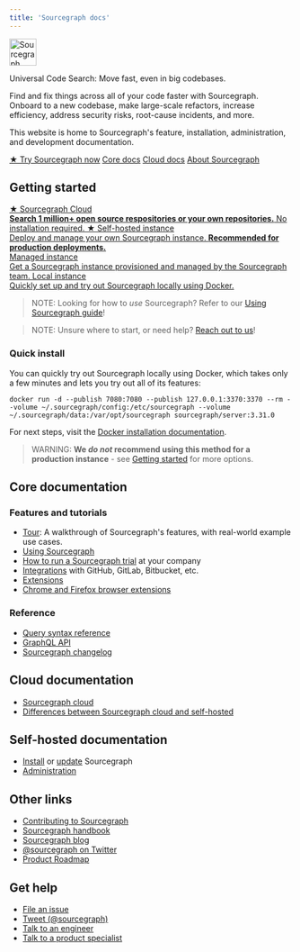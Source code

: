 ```yaml
---
title: 'Sourcegraph docs'
---
```


<a href="https://sourcegraph.com"><picture><source srcset="assets/logo-theme-dark.svg" media="(prefers-color-scheme: dark)"/><img alt="Sourcegraph" src="assets/logo-theme-light.svg" height="48px" /></picture></a>

<p class="subtitle">Universal Code Search: Move fast, even in big codebases.</p>

<p class="lead">
Find and fix things across all of your code faster with Sourcegraph. Onboard to a new codebase, make large-scale refactors, increase efficiency, address security risks, root-cause incidents, and more.
</p>

This website is home to Sourcegraph's feature, installation, administration, and development documentation.

<div class="cta-group">
<a class="btn btn-primary" href="#getting-started">★ Try Sourcegraph now</a>
<a class="btn" href="#core-documentation">Core docs</a>
<a class="btn" href="#cloud-documentation">Cloud docs</a>
<a class="btn" href="https://about.sourcegraph.com/">About Sourcegraph</a>
</div>

## Getting started

<div class="getting-started">
  <a href="https://sourcegraph.com/search" class="btn btn-primary" alt="Sourcegraph Cloud">
   <span>★ Sourcegraph Cloud</span>
   </br>
   <b>Search 1 million+ open source respositories or your own repositories.</b> No installation required.
  </a>

  <a href="admin/install" class="btn btn-primary" alt="Self-host">
   <span>★ Self-hosted instance</span>
   </br>
   Deploy and manage your own Sourcegraph instance. <b>Recommended for production deployments.</b>
  </a>
</div>

<div class="getting-started">
  <a href="admin/install/managed" class="btn" alt="Managed instance">
   <span>Managed instance</span>
   </br>
    Get a Sourcegraph instance provisioned and managed by the Sourcegraph team.
  </a>

  <a href="#quick-install" class="btn" alt="Quick install">
   <span>Local instance</span>
   </br>
   Quickly set up and try out Sourcegraph locally using Docker.
  </a>
</div>

<span class="virtual-br"></span>

> NOTE: Looking for how to *use* Sourcegraph? Refer to our [Using Sourcegraph guide](./getting-started/index.md)!

<span class="virtual-br"></span>

> NOTE: Unsure where to start, or need help? [Reach out to us](#get-help)!

### Quick install

You can quickly try out Sourcegraph locally using Docker, which takes only a few minutes and lets you try out all of its features:

<!--
  DO NOT CHANGE THIS TO A CODEBLOCK.
  We want line breaks for readability, but backslashes to escape them do not work cross-platform.
  This uses line breaks that are rendered but not copy-pasted to the clipboard.
-->

<pre class="pre-wrap start-sourcegraph-command" id="dockerInstall"><code>docker run -d<span class="virtual-br"></span> --publish 7080:7080 --publish 127.0.0.1:3370:3370 --rm<span class="virtual-br"></span> --volume ~/.sourcegraph/config:/etc/sourcegraph<span class="virtual-br"></span> --volume ~/.sourcegraph/data:/var/opt/sourcegraph<span class="virtual-br"></span> sourcegraph/server:3.31.0<span class="iconify copy-text" data-icon="mdi:clipboard-arrow-left-outline" data-inline="false"></span></code>
</pre>

For next steps, visit the [Docker installation documentation](admin/install/docker/index.md).

> WARNING: **We *do not* recommend using this method for a production instance** - see [Getting started](#getting-started) for more options.

## Core documentation

### Features and tutorials

- [Tour](getting-started/tour.md): A walkthrough of Sourcegraph's features, with real-world example use cases.
- [Using Sourcegraph](getting-started/index.md)
- [How to run a Sourcegraph trial](adopt/trial/index.md) at your company
- [Integrations](integration/index.md) with GitHub, GitLab, Bitbucket, etc.
- [Extensions](extensions/index.md)
- [Chrome and Firefox browser extensions](integration/browser_extension.md)

### Reference

- [Query syntax reference](code_search/reference/queries.md)
- [GraphQL API](api/graphql/index.md)
- [Sourcegraph changelog](./CHANGELOG.md)

## Cloud documentation

- [Sourcegraph cloud](code_search/explanations/sourcegraph_cloud.md)
- [Differences between Sourcegraph cloud and self-hosted](cloud/cloud_ent_on-prem_comparison.md)

## Self-hosted documentation

- [Install](#getting-started) or [update](admin/updates/index.md) Sourcegraph
- [Administration](admin/index.md)

## Other links

- [Contributing to Sourcegraph](dev/index.md)
- [Sourcegraph handbook](https://about.sourcegraph.com/handbook)
- [Sourcegraph blog](https://about.sourcegraph.com/blog/)
- [@sourcegraph on Twitter](https://twitter.com/sourcegraph)
- [Product Roadmap](https://about.sourcegraph.com/handbook/direction)

## Get help

- [File an issue](https://github.com/sourcegraph/sourcegraph/issues/new?&title=Improve+Sourcegraph+quickstart+guide)
- [Tweet (@sourcegraph)](https://twitter.com/sourcegraph)
- [Talk to an engineer](https://info.sourcegraph.com/talk-to-a-developer)
- [Talk to a product specialist](https://about.sourcegraph.com/contact/request-info/)
